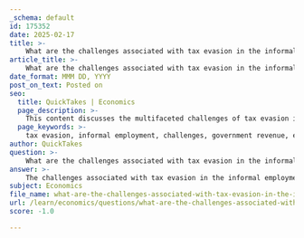 ```yaml
---
_schema: default
id: 175352
date: 2025-02-17
title: >-
    What are the challenges associated with tax evasion in the informal employment sector?
article_title: >-
    What are the challenges associated with tax evasion in the informal employment sector?
date_format: MMM DD, YYYY
post_on_text: Posted on
seo:
  title: QuickTakes | Economics
  page_description: >-
    This content discusses the multifaceted challenges of tax evasion in the informal employment sector, highlighting issues such as regulation, tax base limitations, economic informality, social security access, government integration strategies, data collection problems, and cultural factors impacting compliance.
  page_keywords: >-
    tax evasion, informal employment, challenges, government revenue, economic stability, regulation, monitoring, tax compliance, informal sector, tax base, economic informality, social security, government strategies, data collection, social factors
author: QuickTakes
question: >-
    What are the challenges associated with tax evasion in the informal employment sector?
answer: >-
    The challenges associated with tax evasion in the informal employment sector are multifaceted and can significantly impact government revenue and economic stability. Here are some key challenges:\n\n1. **Lack of Regulation and Monitoring**: The informal sector operates outside the purview of government regulations, making it difficult to track income and enforce tax compliance. Workers in this sector, such as street vendors and casual laborers, often do not have formal employment contracts, which complicates the collection of taxes.\n\n2. **Limited Tax Base**: Since a significant portion of the economy is informal, the tax base is reduced. This limits the government's ability to generate revenue, which is essential for funding public services and infrastructure development.\n\n3. **Economic Informality**: Many informal workers may not be aware of their tax obligations or may not see the benefits of paying taxes, leading to a culture of non-compliance. This is particularly prevalent in developing countries where the informal sector constitutes a large part of the economy.\n\n4. **Social Security and Benefits**: Informal employment often lacks access to social security benefits, which can discourage workers from formalizing their employment. This lack of benefits can perpetuate a cycle of poverty and economic instability, further complicating tax collection efforts.\n\n5. **Government Strategies and Integration**: Governments face challenges in integrating the informal sector into the formal economy. Strategies to encourage formalization, such as providing incentives or simplifying tax processes, can be met with resistance from workers who fear losing their livelihoods or facing increased costs.\n\n6. **Data Collection Issues**: The absence of reliable data on the informal sector makes it challenging for governments to develop effective tax policies and strategies. Without accurate information, it is difficult to assess the economic impact of informal employment and to design interventions that promote compliance.\n\n7. **Social and Cultural Factors**: In some communities, there may be a social stigma associated with formal employment or a preference for informal work due to perceived flexibility and autonomy. This can hinder efforts to promote tax compliance and formalization.\n\nIn summary, tax evasion in the informal employment sector presents significant challenges for governments, including difficulties in regulation, a reduced tax base, and social factors that discourage compliance. Addressing these challenges requires comprehensive strategies that promote the benefits of formalization and improve the overall economic environment.
subject: Economics
file_name: what-are-the-challenges-associated-with-tax-evasion-in-the-informal-employment-sector.md
url: /learn/economics/questions/what-are-the-challenges-associated-with-tax-evasion-in-the-informal-employment-sector
score: -1.0

---
```


&nbsp;
